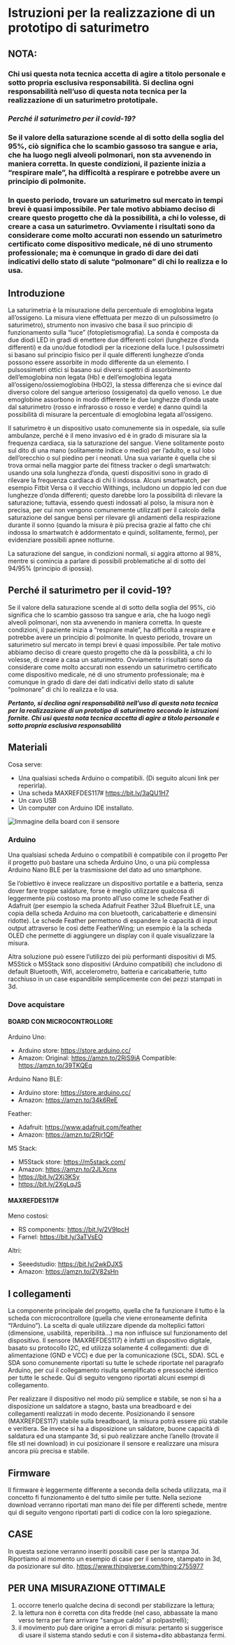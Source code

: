 # Istruzioni per la realizzazione di un prototipo di saturimetro

## NOTA:
### Chi usi questa nota tecnica accetta di agire a titolo personale e sotto propria esclusiva responsabilità. Si declina ogni responsabilità nell’uso di questa nota tecnica per la realizzazione di un saturimetro prototipale.

### _Perché il saturimetro per il covid-19?_
### Se il valore della saturazione scende al di sotto della soglia del 95%, ciò significa che lo scambio gassoso tra sangue e aria, che ha luogo negli alveoli polmonari, non sta avvenendo in maniera corretta. In queste condizioni, il paziente inizia a “respirare male”, ha difficoltà a respirare e potrebbe avere un principio di polmonite.
### In questo periodo, trovare un saturimetro sul mercato in tempi brevi è quasi impossibile. Per tale motivo abbiamo deciso di creare questo progetto che dà la possibilità, a chi lo volesse, di creare a casa un saturimetro. Ovviamente i risultati sono da considerare come molto accurati non essendo un saturimetro certificato come dispositivo medicale, né di uno strumento professionale; ma è comunque in grado di dare dei dati indicativi dello stato di salute “polmonare” di chi lo realizza e lo usa.

## Introduzione
La saturimetria è la misurazione della percentuale di emoglobina legata all’ossigeno. La misura viene effettuata per mezzo di un pulsossimetro (o saturimetro), strumento non invasivo che basa il suo principio di funzionamento sulla “luce” (fotopletismografia).
La sonda è composta da due diodi LED in gradi di emettere due differenti colori (lunghezze d’onda differenti) e da uno/due fotodiodi per la ricezione della luce.
I pulsossimetri si basano sul principio fisico per il quale differenti lunghezze d’onda possono essere assorbite in modo differente da un elemento. I pulsossimetri ottici si basano sui diversi spettri di assorbimento dell’emoglobina non legata (Hb) e dell’emoglobina legata all’ossigeno/ossiemoglobina (HbO2), la stessa differenza che si evince dal diverso colore del sangue arterioso (ossigenato) da quello venoso.
Le due emoglobine assorbono in modo differente le due lunghezze d’onda usate dal saturimetro (rosso e infrarosso o rosso e verde) e danno quindi la possibilità di misurare la percentuale di emoglobina legata all’ossigeno.

Il saturimetro è un dispositivo usato comunemente sia in ospedale, sia sulle ambulanze, perché è il meno invasivo ed è in grado di misurare sia la frequenza cardiaca, sia la saturazione del sangue. Viene solitamente posto sul dito di una mano (solitamente indice o medio) per l’adulto, e sul lobo dell’orecchio o sul piedino per i neonati.
Una sua variante è quella che si trova ormai nella maggior parte dei fitness tracker o degli smartwatch: usando una sola lunghezza d’onda, questi dispositivi sono in grado di rilevare la frequenza cardiaca di chi li indossa. Alcuni smartwatch, per esempio Fitbit Versa o il vecchio Withings, includono un doppio led con due lunghezze d’onda differenti; questo darebbe loro la possibilità di rilevare la saturazione; tuttavia, essendo questi indossati al polso, la misura non è precisa, per cui non vengono comunemente utilizzati per il calcolo della saturazione del sangue bensì per rilevare gli andamenti della respirazione durante il sonno (quando la misura è più precisa grazie al fatto che chi indossa lo smartwatch è addormentato e quindi, solitamente, fermo), per evidenziare possibili apnee notturne.

La saturazione del sangue, in condizioni normali, si aggira attorno al 98%, mentre si comincia a parlare di possibili problematiche al di sotto del 94/95% (principio di ipossia).

## Perché il saturimetro per il covid-19?
Se il valore della saturazione scende al di sotto della soglia del 95%, ciò significa che lo scambio gassoso tra sangue e aria, che ha luogo negli alveoli polmonari, non sta avvenendo in maniera corretta. In queste condizioni, il paziente inizia a “respirare male”, ha difficoltà a respirare e potrebbe avere un principio di polmonite.
In questo periodo, trovare un saturimetro sul mercato in tempi brevi è quasi impossibile. Per tale motivo abbiamo deciso di creare questo progetto che dà la possibilità, a chi lo volesse, di creare a casa un saturimetro. Ovviamente i risultati sono da considerare come molto accurati non essendo un saturimetro certificato come dispositivo medicale, né di uno strumento professionale; ma è comunque in grado di dare dei dati indicativi dello stato di salute “polmonare” di chi lo realizza e lo usa.

**_Pertanto, si declina ogni responsabilità nell’uso di questa nota tecnica per la realizzazione di un prototipo di saturimetro secondo le istruzioni fornite. Chi usi questa nota tecnica accetta di agire a titolo personale e sotto propria esclusiva responsabilità_**

## Materiali
Cosa serve:
-	Una qualsiasi scheda Arduino o compatibili. (Di seguito alcuni link per reperirla).
-	Una scheda MAXREFDES117# https://bit.ly/3aQU1H7
-	Un cavo USB
-	Un computer con Arduino IDE installato.

![Immagine della board con il sensore](https://github.com/Sensibilab/saturimetro/blob/master/maxrefdes117.jpg?raw=true "MAXREFDES117#")

### Arduino
Una qualsiasi scheda Arduino o compatibili è compatibile con il progetto
Per il progetto può bastare una scheda Arduino Uno, o una più complessa Arduino Nano BLE per la trasmissione del dato ad uno smartphone.

Se l’obiettivo è invece realizzare un dispositivo portatile e a batteria, senza dover fare troppe saldature, forse è meglio utilizzare  qualcosa di leggermente più costoso ma pronto all’uso come le schede Feather di Adafruit (per esempio la scheda Adafruit Feather 32u4 Bluefruit LE, una copia della scheda Arduino ma con bluetooth, caricabatterie e dimensini ridotte).
Le schede Feather permettono di espandere le capacità di input output attraverso le così dette FeatherWing; un esempio è la la scheda OLED che permette di aggiungere un display con il quale visualizzare la misura.

Altra soluzione può essere l’utilizzo dei più performanti dispositivi di M5.
M5Stick o M5Stack sono dispositivi (Arduino compatibili) che includono di default Bluetooth, Wifi, accelerometro, batteria e caricabatterie, tutto racchiuso in un case espandibile semplicemente con dei pezzi stampati in 3d.

### Dove acquistare

#### BOARD CON MICROCONTROLLORE
Arduino Uno:
-	Arduino store: https://store.arduino.cc/
-	Amazon: 
  Original: https://amzn.to/2RiS9iA 
  Compatible: https://amzn.to/39TKQEq 

Arduino Nano BLE:
-	Arduino store: https://store.arduino.cc/
-	Amazon: https://amzn.to/34k6ReE 
 
Feather:
-	Adafruit: https://www.adafruit.com/feather
-	Amazon: https://amzn.to/2Rjr1QF 

M5 Stack:
-	M5Stack store: https://m5stack.com/
-	Amazon: https://amzn.to/2JLXcnx 
-	https://bit.ly/2Xj3KSy
-	https://bit.ly/2XgLqJS

#### MAXREFDES117#
Meno costosi:
-	RS components: https://bit.ly/2V9lpcH 
-	Farnel: https://bit.ly/3aTVsEO 

Altri:
-	Seeedstudio: https://bit.ly/2wkDJXS 
-	Amazon: https://amzn.to/2V82sHn 

## I collegamenti

La componente principale del progetto, quella che fa funzionare il tutto è la scheda con microcontrollore (quella che viene erroneamente definita “l’Arduino”). La scelta di quale utilizzare dipende da molteplici fattori (dimensione, usabilità, reperibilità…) ma non influisce sul funzionamento del dispositivo. Il sensore (MAXREFDES117) è infatti un dispositivo digitale, basato su protocollo I2C, ed utilizza solamente 4 collegamenti: due di alimentazione (GND e VCC) e due per la comunicazione (SCL, SDA). 
SCL e SDA sono comunemente riportati su tutte le schede riportate nel paragrafo Arduino, per cui il collegamento risulta semplificato e pressoché identico per tutte le schede.
Qui di seguito vengono riportati alcuni esempi di collegamento.

Per realizzare il dispositivo nel modo più semplice e stabile, se non si ha a disposizione un saldatore a stagno, basta una breadboard e dei collegamenti realizzati in modo decente. Posizionando il sensore (MAXREFDES117) stabile sulla breadboard, la misura potrà essere più stabile e veritiera. 
Se invece si ha a disposizione un saldatore, buone capacità di saldatura ed una stampante 3d, si può realizzare anche l’anello (trovate il file stl nei download) in cui posizionare il sensore e realizzare una misura ancora più precisa e stabile.

## Firmware

Il firmware è leggermente differente a seconda della scheda utilizzata, ma il concetto fi funzionamento è del tutto simile per tutte. 
Nella sezione download verranno riportati man mano dei file per differenti schede, mentre qui di seguito vengono riportati parti di codice con la loro spiegazione.

## CASE

In questa sezione verranno inseriti possibili case per la stampa 3d. Riportiamo al momento un esempio di case per il sensore, stampato in 3d, da posizionare sul dito.
https://www.thingiverse.com/thing:2755977

## PER UNA MISURAZIONE OTTIMALE

1. occorre tenerlo qualche decina di secondi per stabilizzare la lettura;
2. la lettura non è corretta con dita fredde (nel caso, abbassate la mano verso terra per fare arrivare "sangue caldo" ai polpastrelli);
3. il movimento può dare origine a errori di misura: pertanto si suggerisce di usare il sistema stando seduti e con il sistema+dito abbastanza fermi.



